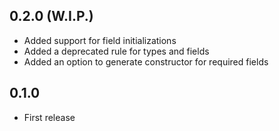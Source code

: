 ## 0.2.0  (W.I.P.)
- Added support for field initializations
- Added a deprecated rule for types and fields
- Added an option to generate constructor for required fields

## 0.1.0
- First release